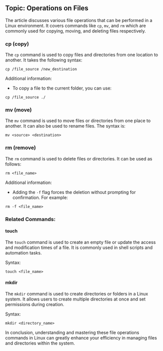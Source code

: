 ## Topic: Operations on Files

The article discusses various file operations that can be performed in a Linux environment. It covers commands like `cp`, `mv`, and `rm` which are commonly used for copying, moving, and deleting files respectively.

### cp (copy)

The `cp` command is used to copy files and directories from one location to another. It takes the following syntax:
```
cp /file_source /new_destination
```

Additional information:
- To copy a file to the current folder, you can use:
```
cp /file_source ./
```

### mv (move)

The `mv` command is used to move files or directories from one place to another. It can also be used to rename files. The syntax is:
```
mv <source> <destination>
```

### rm (remove)

The `rm` command is used to delete files or directories. It can be used as follows:
```
rm <file_name>
```

Additional information:
- Adding the `-f` flag forces the deletion without prompting for confirmation. For example:
```
rm -f <file_name>
```

### Related Commands:

#### touch

The `touch` command is used to create an empty file or update the access and modification times of a file. It is commonly used in shell scripts and automation tasks.

Syntax:
```
touch <file_name>
```

#### mkdir

The `mkdir` command is used to create directories or folders in a Linux system. It allows users to create multiple directories at once and set permissions during creation.

Syntax:
```
mkdir <directory_name>
```

In conclusion, understanding and mastering these file operations commands in Linux can greatly enhance your efficiency in managing files and directories within the system.